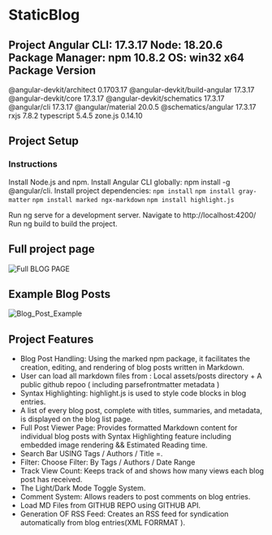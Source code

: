 # StaticBlog

Project Angular CLI: 17.3.17
Node: 18.20.6
Package Manager: npm 10.8.2
OS: win32 x64
Package                         Version
---------------------------------------------------------
@angular-devkit/architect       0.1703.17
@angular-devkit/build-angular   17.3.17
@angular-devkit/core            17.3.17
@angular-devkit/schematics      17.3.17
@angular/cli                    17.3.17
@angular/material               20.0.5
@schematics/angular             17.3.17
rxjs                            7.8.2
typescript                      5.4.5
zone.js                         0.14.10


## Project Setup

### Instructions
Install Node.js and npm.
Install Angular CLI globally: npm install -g @angular/cli.
Install project dependencies:
``npm install``
``npm install gray-matter``
``npm install marked ngx-markdown``
``npm install highlight.js``


Run ng serve for a development server. Navigate to http://localhost:4200/
Run ng build to build the project. 

## Full project page

![Full BLOG PAGE](https://github.com/user-attachments/assets/313d4b8b-17cc-4b90-a67c-1533b291a6aa)


## Example Blog Posts

![Blog_Post_Example](https://github.com/user-attachments/assets/a025266d-3b54-4b60-83cd-b5664abfe91d)


## Project Features
- Blog Post Handling:  Using the marked npm package, it facilitates the creation, editing, and rendering of blog posts written in Markdown.
- User can load all markdown files from : Local assets/posts directory + A public github repoo ( including parsefrontmatter metadata ) 
- Syntax Highlighting: highlight.js is used to style code blocks in blog entries.
- A list of every blog post, complete with titles, summaries, and metadata, is displayed on the blog list page.
- Full Post Viewer Page: Provides formatted Markdown content for individual blog posts with Syntax Highlighting feature including embedded image rendering && Estimated Reading time.
- Search Bar USING Tags / Authors / Title =.
- Filter: Choose Filter: By Tags / Authors / Date Range
- Track View Count: Keeps track of and shows how many views each blog post has received.
- The Light/Dark Mode Toggle System.
- Comment System: Allows readers to post comments on blog entries.
- Load MD Files from GITHUB REPO using GITHUB API.
- Generation OF RSS Feed: Creates an RSS feed for syndication automatically from blog entries(XML FORRMAT ).

